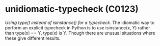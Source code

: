 # unidiomatic-typecheck (C0123)
*Using type() instead of isinstance() for a typecheck.* The idiomatic
way to perform an explicit typecheck in Python is to use isinstance(x,
Y) rather than type(x) == Y, type(x) is Y. Though there are unusual
situations where these give different results.
